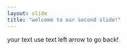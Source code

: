 ```yaml
---
layout: slide
title: "welcome to our second slide!"
---
```

your text
use text left arrow to go back!
